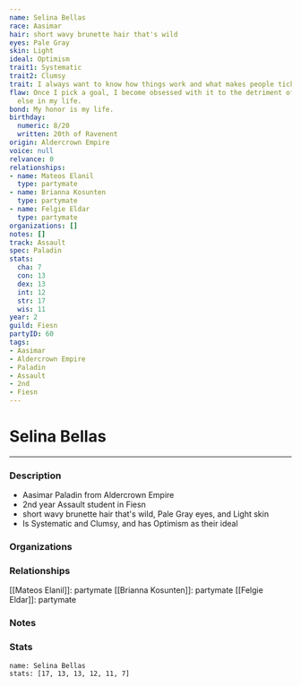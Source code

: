 ```yaml
---
name: Selina Bellas
race: Aasimar
hair: short wavy brunette hair that's wild
eyes: Pale Gray
skin: Light
ideal: Optimism
trait1: Systematic
trait2: Clumsy
trait: I always want to know how things work and what makes people tick.
flaw: Once I pick a goal, I become obsessed with it to the detriment of everything
  else in my life.
bond: My honor is my life.
birthday:
  numeric: 8/20
  written: 20th of Ravenent
origin: Aldercrown Empire
voice: null
relvance: 0
relationships:
- name: Mateos Elanil
  type: partymate
- name: Brianna Kosunten
  type: partymate
- name: Felgie Eldar
  type: partymate
organizations: []
notes: []
track: Assault
spec: Paladin
stats:
  cha: 7
  con: 13
  dex: 13
  int: 12
  str: 17
  wis: 11
year: 2
guild: Fiesn
partyID: 60
tags:
- Aasimar
- Aldercrown Empire
- Paladin
- Assault
- 2nd
- Fiesn
---
```

# Selina Bellas
---
### Description
- Aasimar Paladin from Aldercrown Empire
- 2nd year Assault student in Fiesn
- short wavy brunette hair that's wild, Pale Gray eyes, and Light skin
- Is Systematic and Clumsy, and has Optimism as their ideal

### Organizations

### Relationships
[[Mateos Elanil]]: partymate
[[Brianna Kosunten]]: partymate
[[Felgie Eldar]]: partymate

### Notes

### Stats
```statblock
name: Selina Bellas
stats: [17, 13, 13, 12, 11, 7]
```